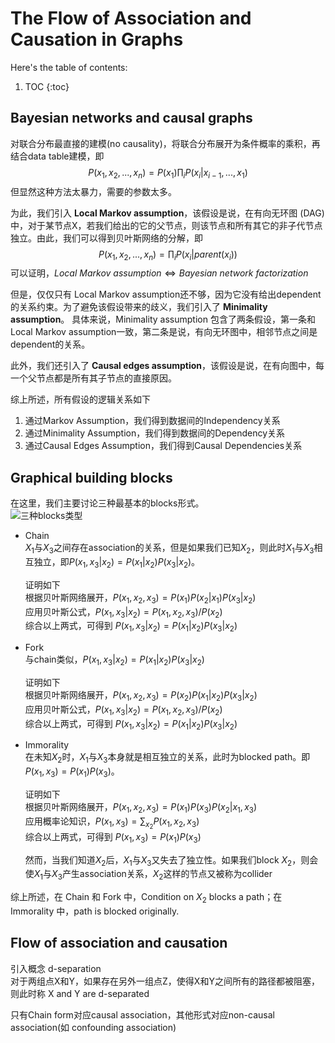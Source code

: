 # The Flow of Association and Causation in Graphs

Here's the table of contents:

1. TOC
{:toc}


## Bayesian networks and causal graphs

对联合分布最直接的建模(no causality)，将联合分布展开为条件概率的乘积，再结合data table建模，即
$$P(x_1,x_2,...,x_n) = P(x_1)\prod_iP(x_i\vert x_{i-1},...,x_1)$$
但显然这种方法太暴力，需要的参数太多。

为此，我们引入 **Local Markov assumption**，该假设是说，在有向无环图 (DAG)中，对于某节点X，若我们给出的它的父节点，则该节点和所有其它的非子代节点独立。由此，我们可以得到贝叶斯网络的分解，即
$$P(x_1,x_2,...,x_n) = \prod_iP(x_i\vert parent(x_i))$$
可以证明，$Local\ Markov\ assumption \Longleftrightarrow Bayesian\ network\  factorization$

但是，仅仅只有 Local Markov assumption还不够，因为它没有给出dependent的关系约束。为了避免该假设带来的歧义，我们引入了 **Minimality assumption**。 具体来说，Minimality assumption 包含了两条假设，第一条和Local Markov assumption一致，第二条是说，有向无环图中，相邻节点之间是dependent的关系。

此外，我们还引入了 **Causal edges assumption**，该假设是说，在有向图中，每一个父节点都是所有其子节点的直接原因。

综上所述，所有假设的逻辑关系如下
1. 通过Markov Assumption，我们得到数据间的Independency关系
2. 通过Minimality Assumption，我们得到数据间的Dependency关系
3. 通过Causal Edges Assumption，我们得到Causal Dependencies关系


## Graphical building blocks
在这里，我们主要讨论三种最基本的blocks形式。  
![](/images/ICI_lec3_1.JPG "三种blocks类型")

* Chain  
  $X_1$与$X_3$之间存在association的关系，但是如果我们已知$X_2$，则此时$X_1$与$X_3$相互独立，即$P(x_1, x_3 \vert x_2) = P(x_1 \vert x_2) P(x_3 \vert x_2)$。
  
  证明如下  
  根据贝叶斯网络展开，$P(x_1,x_2,x_3) = P(x_1)P(x_2 \vert x_1)P(x_3 \vert x_2)$  
  应用贝叶斯公式，$P(x_1, x_3 \vert x_2) = P(x_1, x_2, x_3)/P(x_2)$  
  综合以上两式，可得到 $P(x_1, x_3 \vert x_2) = P(x_1 \vert x_2) P(x_3 \vert x_2)$

* Fork  
  与chain类似，$P(x_1, x_3 \vert x_2) = P(x_1 \vert x_2) P(x_3 \vert x_2)$

  证明如下  
  根据贝叶斯网络展开，$P(x_1,x_2,x_3) = P(x_2)P(x_1 \vert x_2)P(x_3 \vert x_2)$  
  应用贝叶斯公式，$P(x_1, x_3 \vert x_2) = P(x_1, x_2, x_3)/P(x_2)$  
  综合以上两式，可得到 $P(x_1, x_3 \vert x_2) = P(x_1 \vert x_2) P(x_3 \vert x_2)$  

* Immorality  
  在未知$X_2$时，$X_1$与$X_3$本身就是相互独立的关系，此时为blocked path。即 $P(x_1,x_3) = P(x_1)P(x_3)$。

  证明如下  
  根据贝叶斯网络展开，$P(x_1,x_2,x_3) = P(x_1)P(x_3)P(x_2 \vert x_1,x_3)$  
  应用概率论知识，$P(x_1, x_3) = \sum_{x_2}P(x_1,x_2,x_3)$  
  综合以上两式，可得到 $P(x_1, x_3) = P(x_1)P(x_3)$
  

  然而，当我们知道$X_2$后，$X_1$与$X_3$又失去了独立性。如果我们block $X_2$，则会使$X_1$与$X_3$产生association关系，$X_2$这样的节点又被称为collider


综上所述，在 Chain 和 Fork 中，Condition on $X_2$ blocks a path；在 Immorality 中，path is blocked originally.


## Flow of association and causation
引入概念 d-separation  
对于两组点X和Y，如果存在另外一组点Z，使得X和Y之间所有的路径都被阻塞，则此时称 X and Y are d-separated  

只有Chain form对应causal association，其他形式对应non-causal association(如 confounding association)




